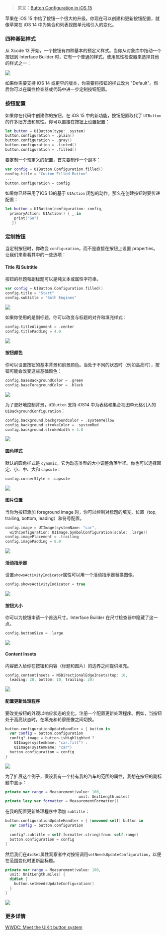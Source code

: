 > 原文：[Button Configuration in iOS 15](https://useyourloaf.com/blog/button-configuration-in-ios-15/)

苹果在 iOS 15 中给了按钮一个很大的升级。你现在可以创建和更新按钮配置，就像苹果在 iOS 14 中为集合和列表视图单元格引入的变化。

### 四种基础样式

从 Xcode 13 开始，一个按钮有四种基本的预定义样式。当你从对象库中拖动一个按钮到 Interface Builder 时，它有一个普通的样式。使用属性检查器来选择其他的样式之一：

![](https://useyourloaf.com/blog/button-configuration-in-ios-15/001.png)

如果你需要支持 iOS 14 或更早的版本，你需要将按钮的样式改为 "Default"。然后你可以在属性检查器或代码中进一步定制按钮配置。

### 按钮配置

如果你在代码中创建你的按钮，在 iOS 15 中的新功能，按钮配置取代了 `UIButton` 的许多旧方法和属性。你可以直接在按钮上设置配置：

```swift
let button = UIButton(type: .system)
button.configuration = .plain()
button.configuration = .gray()
button.configuration = .tinted()
button.configuration = .filled()   
```

要定制一个预定义的配置，首先要制作一个副本：

```swift
var config = UIButton.Configuration.filled()
config.title = "Custom Filled Button"
...
button.configuration = config
```

如果你已经采用了iOS 13的基于 `UIAction` 闭包的动作，那么在创建按钮时要传递配置：

```swift
let button = UIButton(configuration: config,
  primaryAction: UIAction() { _ in
    print("Go")
   })
```



### 定制按钮

当定制按钮时，你改变 `configuration`，而不是直接在按钮上设置 properties。让我们来看看其中的一些选项：

#### Title 和 Subtitle

按钮的标题和副标题可以是纯文本或属性字符串。

```swift
var config = UIButton.Configuration.filled()
config.title = "Start"
config.subtitle = "Both Engines"
```

![](https://useyourloaf.com/blog/button-configuration-in-ios-15/002.png)

如果你使用的是副标题，你可以改变与标题的对齐和填充样式：

```swift
config.titleAlignment = .center
config.titlePadding = 4.0
```

![](https://useyourloaf.com/blog/button-configuration-in-ios-15/003.png)

#### 按钮颜色

你可以设置按钮的基本背景和前景颜色。当处于不同的状态时（例如高亮时），按钮可能会改变这些基础颜色：

```swift
config.baseBackgroundColor = .green
config.baseForegroundColor = .black
```

![](https://useyourloaf.com/blog/button-configuration-in-ios-15/004.png)

为了更好地控制背景，`UIButton` 支持 iOS14 中为表格和集合视图单元格引入的 `UIBackgroundConfiguration`：

```swift
config.background.backgroundColor = .systemYellow
config.background.strokeColor = .systemRed
config.background.strokeWidth = 4.0
```

![](https://useyourloaf.com/blog/button-configuration-in-ios-15/005.png)

#### 圆角样式

默认的圆角样式是 `dynamic`，它为动态类型的大小调整角落半径。你也可以选择固定、小、中、大和 `capsule`：

```swift
config.cornerStyle = .capsule
```

![](https://useyourloaf.com/blog/button-configuration-in-ios-15/006.png)


#### 图片位置

当你为按钮添加 foreground image 时，你可以控制对标题的填充、位置（top, trailing, bottom, leading）和符号配置。

```swift
config.image = UIImage(systemName: "car",
  withConfiguration: UIImage.SymbolConfiguration(scale: .large))
config.imagePlacement = .trailing
config.imagePadding = 8.0
```

![](https://useyourloaf.com/blog/button-configuration-in-ios-15/007.png)



#### 活动指示器

设置`showsActivityIndicator`属性可以用一个活动指示器替换图像。

```swift
config.showsActivityIndicator = true
```

![](https://useyourloaf.com/blog/button-configuration-in-ios-15/012.png)

#### 按钮大小

你可以为按钮申请一个首选尺寸。Interface Builder 在尺寸检查器中隐藏了这一点。

```swift
config.buttonSize = .large
```

![](https://useyourloaf.com/blog/button-configuration-in-ios-15/008.png)

#### Content Insets

内容嵌入给你在按钮和内容（标题和图片）的边界之间提供填充。

```swift
config.contentInsets = NSDirectionalEdgeInsets(top: 10,
  leading: 20, bottom: 10, trailing: 20)
```

![](https://useyourloaf.com/blog/button-configuration-in-ios-15/009.png)

#### 配置更新处理程序

要改变按钮的外观以响应状态的变化，注册一个配置更新处理程序。例如，当按钮处于高亮状态时，在填充和轮廓图像之间切换。

```swift
button.configurationUpdateHandler = { button in
  var config = button.configuration
  config?.image = button.isHighlighted ?
    UIImage(systemName: "car.fill") :
    UIImage(systemName: "car")
  button.configuration = config
}
```

![](https://useyourloaf.com/blog/button-configuration-in-ios-15/010.png)

为了扩展这个例子，假设我有一个持有我的汽车的范围的属性，我想在按钮的副标题中显示：

```swift
private var range = Measurement(value: 100,
                                 unit: UnitLength.miles)
private lazy var formatter = MeasurementFormatter()
```



在我的配置更新处理程序中添加 `subtitle`：

```swift
button.configurationUpdateHandler = { [unowned self] button in
  var config = button.configuration
  ...            
  config?.subtitle = self.formatter.string(from: self.range)
  button.configuration = config
}
```



然后我们在`didSet`属性观察者中对按钮调用`setNeedsUpdateConfiguration`，以便在范围变化时更新副标题。

```swift
private var range = Measurement(value: 100,
  unit: UnitLength.miles) {
  didSet {
    button.setNeedsUpdateConfiguration()
  }
}
```

![](https://useyourloaf.com/blog/button-configuration-in-ios-15/011.png)

### 更多详情

[WWDC: Meet the UIKit button system](https://developer.apple.com/videos/play/wwdc2021/10064/)

